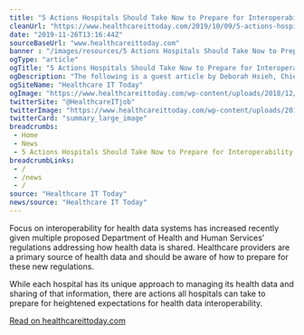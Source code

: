 ```yaml
--- 
title: "5 Actions Hospitals Should Take Now to Prepare for Interoperability"
cleanUrl: "https://www.healthcareittoday.com/2019/10/09/5-actions-hospitals-should-take-now-to-prepare-for-interoperability/"
date: "2019-11-26T13:16:44Z"
sourceBaseUrl: "www.healthcareittoday.com"
banner : "/images/resources/5 Actions Hospitals Should Take Now to Prepare for Interoperability.png"
ogType: "article"
ogTitle: "5 Actions Hospitals Should Take Now to Prepare for Interoperability"
ogDescription: "The following is a guest article by Deborah Hsieh, Chief Policy & Strategy Officer at Ciox. Focus on interoperability for health data systems has increased recently given multiple proposed Depa"
ogSiteName: "Healthcare IT Today"
ogImage: "https://www.healthcareittoday.com/wp-content/uploads/2018/12/1040493031-970px-interoperability-hexagon-wall-graphic.jpg"
twitterSite: "@HealthcareITjob"
twitterImage: "https://www.healthcareittoday.com/wp-content/uploads/2018/12/1040493031-970px-interoperability-hexagon-wall-graphic.jpg?w=640"
twitterCard: "summary_large_image"
breadcrumbs:
 - Home
 - News
 - 5 Actions Hospitals Should Take Now to Prepare for Interoperability
breadcrumbLinks:
 - / 
 - /news
 - / 
source: "Healthcare IT Today"
news/source: "Healthcare IT Today"
---
```

Focus on interoperability for health data systems has increased recently given multiple proposed Department of Health and Human Services’ regulations addressing how health data is shared. Healthcare providers are a primary source of health data and should be aware of how to prepare for these new regulations. 

While each hospital has its unique approach to managing its health data and sharing of that information, there are actions all hospitals can take to prepare for heightened expectations for health data interoperability.  
  
[Read on healthcareittoday.com](https://www.healthcareittoday.com/2019/10/09/5-actions-hospitals-should-take-now-to-prepare-for-interoperability/)
